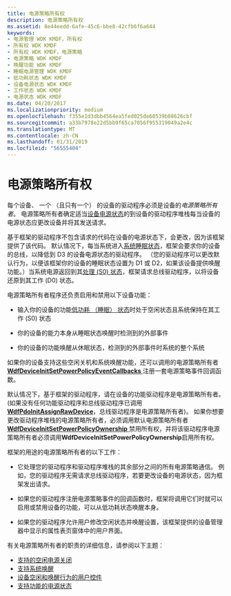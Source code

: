 ```yaml
---
title: 电源策略所有权
description: 电源策略所有权
ms.assetid: 8e44eedd-6afe-45c6-bbe8-42cfb6f6a644
keywords:
- 电源管理 WDK KMDF，所有权
- 所有权 WDK KMDF
- 所有权 WDK KMDF，电源策略
- 电源策略 WDK KMDF
- 唤醒功能 WDK KMDF
- 睡眠电源管理 WDK KMDF
- 低功耗状态 WDK KMDF
- 设备电源状态 WDK KMDF
- 工作状态 WDK KMDF
- 电源状态 WDK KMDF
ms.date: 04/20/2017
ms.localizationpriority: medium
ms.openlocfilehash: f355e1d3dbb4564ea5fed025de60539b08626cbf
ms.sourcegitcommit: a33b7978e22d5bb9f65ca7056f955319049a2e4c
ms.translationtype: MT
ms.contentlocale: zh-CN
ms.lasthandoff: 01/31/2019
ms.locfileid: "56555404"
---
```

# <a name="power-policy-ownership"></a>电源策略所有权


每个设备、 一个 （且只有一个） 的设备的驱动程序必须是设备的*电源策略所有者*。 电源策略所有者确定适当[设备电源状态](https://msdn.microsoft.com/library/windows/hardware/ff543162)的到设备的驱动程序堆栈每当设备的电源状态应更改设备并将其发送请求。

基于框架的驱动程序不包含请求的代码在设备的电源状态下，会更改，因为该框架提供了该代码。 默认情况下，每当系统进入[系统睡眠状态](https://msdn.microsoft.com/library/windows/hardware/ff564575)，框架会要求你的设备的总线，以降低到 D3 的设备电源状态的驱动程序。 （您的驱动程序可以更改默认行为，以便该框架你的设备的睡眠状态设置为 D1 或 D2，如果该设备提供唤醒功能。）当系统电源返回到其[处理 (S0) 状态](https://msdn.microsoft.com/library/windows/hardware/ff564591)，框架请求总线驱动程序，以将设备还原到其工作 (D0) 状态。

电源策略所有者程序还负责启用和禁用以下设备功能：

-   输入你的设备的功能[低功耗 （睡眠） 状态](https://msdn.microsoft.com/library/windows/hardware/ff543186)时处于空闲状态且系统保持在其工作 (S0) 状态

-   你的设备的能力本身从睡眠状态唤醒时检测到的外部事件

-   你的设备的功能唤醒从休眠状态，检测到的外部事件时系统的整个系统

如果你的设备支持这些空闲关机和系统唤醒功能，还可以调用的电源策略所有者[ **WdfDeviceInitSetPowerPolicyEventCallbacks** ](https://msdn.microsoft.com/library/windows/hardware/ff546774)注册一套电源策略事件回调函数。

默认情况下，基于框架的驱动程序，请在设备的功能驱动程序是电源策略所有者。 (如果没有任何功能驱动程序和总线驱动程序已调用[ **WdfPdoInitAssignRawDevice**](https://msdn.microsoft.com/library/windows/hardware/ff548802)，总线驱动程序是电源策略所有者)。 如果你想要更改驱动程序堆栈的电源策略所有者，必须调用默认电源策略所有者[ **WdfDeviceInitSetPowerPolicyOwnership** ](https://msdn.microsoft.com/library/windows/hardware/ff546776)禁用所有权，并将该驱动程序电源策略所有者必须调用**WdfDeviceInitSetPowerPolicyOwnership**启用所有权。

框架的用途的电源策略所有者的以下工作：

-   它处理您的驱动程序和驱动程序堆栈的其余部分之间的所有电源策略通信。 例如，您的驱动程序无需请求总线驱动程序，若要更改设备的电源状态，因为框架发出请求。

-   如果您的驱动程序注册电源策略事件的回调函数时，框架将调用它们时就可以启用或禁用设备的功能，可以从低功耗状态唤醒本身。

-   如果您的驱动程序允许用户修改空闲状态并唤醒设置，该框架提供的设备管理器中显示的属性表页窗体中的用户界面。

有关电源策略所有者的职责的详细信息，请参阅以下主题：

-   [支持的空闲电源关闭](supporting-idle-power-down.md)
-   [支持系统唤醒](supporting-system-wake-up.md)
-   [设备空闲和唤醒行为的用户控件](user-control-of-device-idle-and-wake-behavior.md)
-   [支持功能的电源状态](supporting-functional-power-states.md)

 

 





